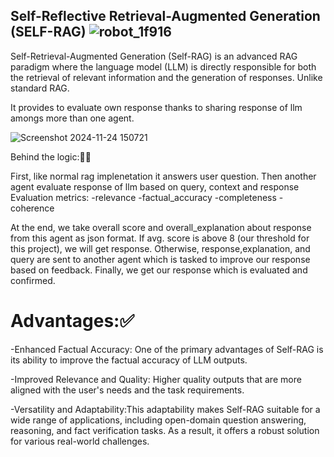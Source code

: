 ## Self-Reflective Retrieval-Augmented Generation (SELF-RAG) ![robot_1f916](https://github.com/user-attachments/assets/416028a9-8a94-4a8c-a1ec-d1f7b03a4c53)

Self-Retrieval-Augmented Generation (Self-RAG) is an advanced RAG paradigm where the language model (LLM) is directly responsible for both the retrieval of relevant information and the generation of responses. Unlike standard RAG.

It provides to evaluate own response thanks to sharing response of llm amongs more than one agent.

![Screenshot 2024-11-24 150721](https://github.com/user-attachments/assets/df0bf321-1d48-4c44-8fcb-e3ab0120066c)

Behind the logic:🧩🚀

First, like normal rag implenetation it answers user question. Then another agent evaluate response of llm  based on query, context  and response 
Evaluation metrics:
-relevance
-factual_accuracy
-completeness
-coherence

At the end, we take overall score and overall_explanation about response from this agent as json format.
If avg. score is above 8 (our threshold for this project), we will get response.
Otherwise, response,explanation, and query are sent to another agent which is tasked  to improve our response based on feedback.
Finally, we get our response which is evaluated and confirmed.

# Advantages:✅

-Enhanced Factual Accuracy: One of the primary advantages of Self-RAG is its ability to improve the factual accuracy of LLM outputs.

-Improved Relevance and Quality: Higher quality outputs that are more aligned with the user's needs and the task requirements.

-Versatility and Adaptability:This adaptability makes Self-RAG suitable for a wide range of applications, including open-domain question answering, reasoning, and fact verification tasks. As a result, it offers a robust solution for various real-world challenges.
